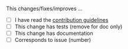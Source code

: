 This changes/fixes/improves &#8230;

 - [ ] I have read the [contribution guidelines][Contributing]
 - [ ] This change has tests (remove for doc only)
 - [ ] This change has documentation
 - [ ] Corresponds to issue (number)

[Contributing]: CONTRIBUTING.md
